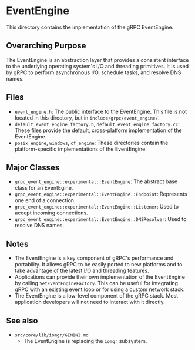 # EventEngine

This directory contains the implementation of the gRPC EventEngine.

## Overarching Purpose

The EventEngine is an abstraction layer that provides a consistent interface to the underlying operating system's I/O and threading primitives. It is used by gRPC to perform asynchronous I/O, schedule tasks, and resolve DNS names.

## Files

*   `event_engine.h`: The public interface to the EventEngine. This file is not located in this directory, but in `include/grpc/event_engine/`.
*   `default_event_engine_factory.h`, `default_event_engine_factory.cc`: These files provide the default, cross-platform implementation of the EventEngine.
*   `posix_engine`, `windows`, `cf_engine`: These directories contain the platform-specific implementations of the EventEngine.

## Major Classes

*   `grpc_event_engine::experimental::EventEngine`: The abstract base class for an EventEgine.
*   `grpc_event_engine::experimental::EventEngine::Endpoint`: Represents one end of a connection.
*   `grpc_event_engine::experimental::EventEngine::Listener`: Used to accept incoming connections.
*   `grpc_event_engine::experimental::EventEngine::DNSResolver`: Used to resolve DNS names.

## Notes

*   The EventEngine is a key component of gRPC's performance and portability. It allows gRPC to be easily ported to new platforms and to take advantage of the latest I/O and threading features.
*   Applications can provide their own implementation of the EventEngine by calling `SetEventEngineFactory`. This can be useful for integrating gRPC with an existing event loop or for using a custom network stack.
*   The EventEngine is a low-level component of the gRPC stack. Most application developers will not need to interact with it directly.

## See also

*   `src/core/lib/iomgr/GEMINI.md`
    *   The EventEngine is replacing the `iomgr` subsystem.
